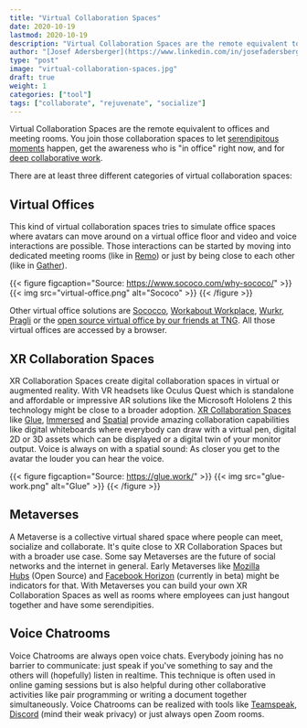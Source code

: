 ```yaml
---
title: "Virtual Collaboration Spaces"
date: 2020-10-19
lastmod: 2020-10-19
description: "Virtual Collaboration Spaces are the remote equivalent to offices and meeting rooms. You join those collaboration spaces to let serendipitous moments happen, get the awareness who is 'in office' right now, and for deep collaborative work"
author: "[Josef Adersberger](https://www.linkedin.com/in/josefadersberger)"
type: "post"
image: "virtual-collaboration-spaces.jpg"
draft: true
weight: 1
categories: ["tool"]
tags: ["collaborate", "rejuvenate", "socialize"]
---
```


Virtual Collaboration Spaces are the remote equivalent to offices and meeting rooms. You join those collaboration spaces to let [serendipitous moments](https://en.wikipedia.org/wiki/Serendipity) happen, get the awareness who is "in office" right now, and for [deep collaborative work](https://www.researchgate.net/publication/29814600_Effective_collaboration_Deep_collaboration_as_an_essential_element_of_the_learning_process). 

<!--more-->

There are at least three different categories of virtual collaboration spaces:

## Virtual Offices

This kind of virtual collaboration spaces tries to simulate office spaces where avatars can move around on a virtual office floor and video and voice interactions are possible. Those interactions can be started by moving into dedicated meeting rooms (like in [Remo](https://remo.co/virtual-office-space/)) or just by being close to each other (like in [Gather](https://gather.town)).

{{< figure figcaption="Source: https://www.sococo.com/why-sococo/" >}}
  {{< img src="virtual-office.png" alt="Sococo" >}}
{{< /figure >}}

Other virtual office solutions are [Sococco](https://www.sococo.com/), [Workabout Workplace](https://www.walkaboutco.com/), [Wurkr](https://wurkr.io/), [Pragli](https://pragli.com/) or the [open source virtual office by our friends at TNG](https://github.com/TNG/virtual-office). All those virtual offices are accessed by a browser.

## XR Collaboration Spaces

XR Collaboration Spaces create digital collaboration spaces in virtual or augmented reality. With VR headsets like Oculus Quest which is standalone and affordable or impressive AR solutions like the Microsoft Hololens 2 this technology might be close to a broader adoption. [XR Collaboration Spaces](https://www.roadtovr.com/vr-apps-work-from-home-remote-office-design-review-training-education-cad-telepresence-wfh) like [Glue](https://glue.work/), [Immersed](https://immersedvr.com/) and [Spatial](https://spatial.io/) provide amazing collaboration capabilities like digital whiteboards  where everybody can draw with a virtual pen, digital 2D or 3D assets which can be displayed or a digital twin of your monitor output. Voice is always on with a spatial sound: As closer you get to the avatar the louder you can hear the voice. 

{{< figure figcaption="Source: https://glue.work/" >}}
  {{< img src="glue-work.png" alt="Glue" >}}
{{< /figure >}}

## Metaverses

A Metaverse is a collective virtual shared space where people can meet, socialize and collaborate. It's quite close to XR Collaboration Spaces but with a broader use case. Some say Metaverses are the future of social networks and the internet in general. Early Metaverses like [Mozilla Hubs](https://hubs.mozilla.com/) (Open Source) and [Facebook Horizon](https://www.oculus.com/facebook-horizon/) (currently in beta) might be indicators for that. With Metaverses you can build your own XR Collaboration Spaces as well as rooms where employees can just hangout together and have some serendipities. 

## Voice Chatrooms

Voice Chatrooms are always open voice chats. Everybody joining has no barrier to communicate: just speak if you've something to say and the others will (hopefully) listen in realtime. This technique is often used in online gaming sessions but is also helpful during other collaborative activities like pair programming or writing a document together simultaneously.  Voice Chatrooms can be realized with tools like [Teamspeak](https://www.teamspeak.com/en/), [Discord](https://discord.com/) (mind their weak privacy) or just always open Zoom rooms.